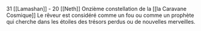 31 [[Lamashan]] - 20 [[Neth]]
Onzième constellation de la [[la Caravane Cosmique]]
Le rêveur est considéré comme un fou ou comme un prophète qui cherche dans les étoiles des trésors perdus ou de nouvelles merveilles.